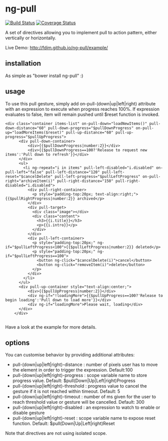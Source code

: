 # ng-pull
[![Build Status](https://travis-ci.org/FDIM/ng-pull.svg?branch=master)](https://travis-ci.org/FDIM/ng-pull)
[![Coverage Status](https://coveralls.io/repos/github/FDIM/ng-pull/badge.svg?branch=master)](https://coveralls.io/github/FDIM/ng-pull?branch=master)

A set of directives allowing you to implement pull to action pattern, either vertically or horizontally.

Live Demo: http://fdim.github.io/ng-pull/example/

## installation
As simple as "bower install ng-pull" :)

## usage

To use this pull gesture, simply add on-pull-(down|up|left|right) attribute with an expression to execute when progress reaches 100%. If expression evaluates to false, item will remain pushed until $reset function is invoked. 


```
<div class="container items-list" on-pull-down="loadNewItems()" pull-down-distance="60" pull-down-progress="$pullDownProgress" on-pull-up="loadMoreItems($reset)" pull-up-distance="60" pull-up-progress="$pullUpProgress">
      <div pull-down-container>
          <div>{{$pullDownProgress|number:2}}</div>
          <div>{{$pullDownProgress==100?'Release to request new items':'Pull down to refresh'}}</div>
      </div>
      <ul>
        <li ng-repeat="i in items" pull-left-disabled="i.disabled" on-pull-left="false" pull-left-distance="120" pull-left-reset="$cancelDelete" pull-left-progress="$pullLeftProgress" on-pull-right="archiveItem(i)" pull-right-distance="150" pull-right-disabled="i.disabled">
          <div pull-right-container>
            <p style="padding-top:20px; text-align:right;">{{$pullRightProgress|number:2}} archived</p>
          </div>
          <div pull-target>
            <div class="image"></div>
            <div class="content">
              <h3>{{i.title}}</h3>
              <p>{{i.intro}}</p>
            </div>
          </div>
          <div pull-left-container>
            <p style="padding-top:20px;" ng-if="$pullLeftProgress<100">{{$pullLeftProgress|number:2}} deleted</p>
            <p style="padding-top:20px;" ng-if="$pullLeftProgress==100">
              <button ng-click="$cancelDelete(i)">cancel</button>
              <button ng-click="removeItem(i)">delete</button>
            </p>
          </div>
        </li>
      </ul>
      <div pull-up-container style="text-align:center;">
          <div>{{$pullUpProgress|number:2}}</div>
          <div ng-if="!loadingMore">{{$pullUpProgress==100?'Release to begin loading':'Pull down to load more'}}</div>
          <div ng-if="loadingMore">Please wait, loading</div>
      </div>
    </div>
    
```

Have a look at the example for more details.

## options
You can customise behavior by providing additional attributes:
* pull-(down|up|left|right)-distance : number of pixels user has to move the element in order to trigger the expression. Default:100
* pull-(down|up|left|right)-progress : scope variable name to store progress value. Default: $pull(Down|Up|Left|right)Progress
* pull-(down|up|left|right)-threshold : progress value to cancel the gesture if it is not reached within timeout. Default: 5
* pull-(down|up|left|right)-timeout : number of ms given for the user to reach threshold value or gesture will be cancelled. Default: 300
* pull-(down|up|left|right)-disabled : an expression to watch to enable or disable gesture
* pull-(down|up|left|right)-reset : scope variable name to expose reset function. Default: $pull(Down|Up|Left|right)Reset

Note that directives are not using isolated scope.
